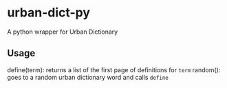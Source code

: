 # urban-dict-py
A python wrapper for Urban Dictionary

## Usage
define(term): returns a list of the first page of definitions for `term`
random(): goes to a random urban dictionary word and calls `define`
